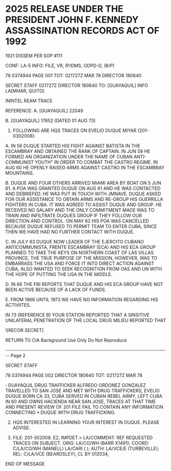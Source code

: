 # 2025 RELEASE UNDER THE PRESIDENT JOHN F. KENNEDY ASSASSINATION RECORDS ACT OF 1992

1921 DISSEM PER SOP #111

CONF: LA-5 INFO: FILE, VR, IP/DMS, ODPD-D, (8/P)

78 0374944 PAGE 001 TOT: 021727Z MAR 78 DIRECTOR 180640

SECRET
STAFF 021727Z DIRECTOR 180640
TO: [GUAYAQUIL] INFO LA[MIAMI, QUITO]

ININTEL REAM TRACE

REFERENCE: A. [GUAYAQUIL] 22049

B. [GUAYAQUIL] 17852 (DATED 01 AUG 73)

1. FOLLOWING ARE HQS TRACES ON EVELIO DUQUE MIYAR (201-0302008):

A. IN 56 DUQUE STARTED HIS FIGHT AGAINST BATISTA IN THE ESCAMBRAY AND OBTAINED THE RANK OF CAPTAIN. IN JUN 59 HE FORMED AN ORGANIZATION UNDER THE NAME OF CUBAN ANTI-COMMUNIST YOUTH" IN ORDER TO COMBAT THE CASTRO REGIME. IN AUG 60 HE OPENLY RAISED ARMS AGAINST CASTRO IN THE ESCAMBRAY MOUNTAINS.

B. DUQUE AND FOUR OTHERS ARRIVED MIAMI AREA BY BOAT ON 5 JUN 61. A POA WAS GRANTED DUQUE ON AUG 61 AND HE WAS CONTACTED AND DEBRIEFED. HE WAS PUT IN TOUCH WITH JMNAVE. DUQUE ASKED FOR OUR ASSISTANCE TO OBTAIN ARMS AND RE-GROUP HIS GUERRILLA FIGHTERS IN CUBA. IT WAS AGREED TO ASSIST DUQUE AND GROUP. HE RECEIVED NO SALARY AND THE ONLY COMMITMENT MADE WAS TO TRAIN AND INFILTRATE DUQUES GROUP IF THEY FOLLOW OUR DIRECTION AND CONTROL. ON MAY 62 HIS POA WAS CANCELLED BECAUSE DUQUE REFUSED TO PERMIT TEAM TO ENTER CUBA, SINCE THEN WE HAVE HAD NO FURTHER CONTACT WITH DUQUE.

C. IN JULY 63 DUQUE NOW LEADER OF THE EJERCITO CUBANO ANTICOMMUNISTA, FRENTE ESCAMBRAY (ECA) AND HIS ECA GROUP PLANNED TO TAKE THE KEYS ON NORTHERN COAST OF LAS VILLAS PROVINCE, THE TRUE PURPOSE OF THE MISSION, HOWEVER, WAS TO EMBARRASS THE USA AND FORCE IT INTO DIRECT ACTION AGAINST CUBA, ALSO WANTED TO SEEK RECOGNITION FROM OAS AND UN WITH THE HOPE OF PUTTING THE USA IN THE MIDDLE.

D. IN 66 THE FBI REPORTS THAT DUQUE AND HIS ECA GROUP HAVE NOT BEEN ACTIVE BECAUSE OF A LACK OF FUNDS.

E. FROM 1966 UNTIL 1973 WE HAVE NO INFORMATION REGARDING HIS ACTIVIITES.

IN 73 (REFERENCE B) YOUR STATION REPORTED THAT A SINSITIVE UNILATERAL PENETRATION OF THE LOCAL DRUG MILIEU REPORTED THAT

![RECOR SECRET]

RETURN TO CIA
Background Use Only
Do Not Reproduce


-------------------------------------------------------------------------------- Page 2

SECRET STAFF

78 0374944 PAGE 002 DIRECTOR 180640
TOT: 021727Z MAR 78

: GUAYAQUIL DRUG TRAFFICKER ALFREDO ORDONEZ GONZALEZ TRAVELLED
TO SAN JOSE AND MET WITH DRUG TRAFFICKERS,
EVELIO DUQUE BORN CA 33, CUBA SERVED IN CUBAN REBEL ARMY,
LEFT CUBA IN 60 AND OWNS HACIENDA NEAR
SAN JOSE, TRACES AT THAT TIME AND
PRESENT REVIEW OF 201 FILE FAIL TO CONTAIN ANY INFORMATION CONNECTING
• DUQUE WITH DRUG TRAFFICKING.

2. HQS INTERESTED IN LEARNING YOUR INTEREST IN DUQUE.
   PLEASE ADVISE.

3. FILE: 201-302008. E2, IMPDET.>
   LA/COMMENT: REF REQUESTED TRACES ON SUBJECT.
   ORIG: LA/CO/WH (BARR X1491); COORD: C/LA/CO/WH (MANELL)
   LA/CARI ( ); AUTH: LA/VCE/E (TURBEVILLE); REL: C/LA/VCE
   (BEARDSLEY); CL BY 012034,

END OF MESSAGE
